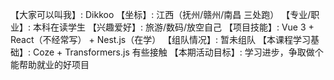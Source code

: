 【大家可以叫我】: Dikkoo
【坐标】: 江西（抚州/赣州/南昌 三处跑）
【专业/职业】: 本科在读学生
【兴趣爱好】: 旅游/数码/放空自己
【项目技能】: Vue 3 + React（不经常写） + Nest.js（在学）
【组队情况】: 暂未组队
【本课程学习基础】: Coze + Transformers.js 有些接触
【本期活动目标】: 学习进步，争取做个能帮助就业的好项目